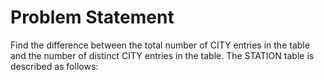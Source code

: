 # Problem Statement

Find the difference between the total number of CITY entries in the table and the number of distinct CITY entries in the table.
The STATION table is described as follows: